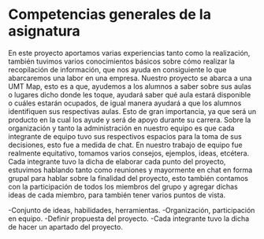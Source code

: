 # **Competencias generales de la asignatura**
En este proyecto aportamos varias experiencias tanto como la realización, también tuvimos varios conocimientos básicos sobre cómo realizar la recopilación de información, que nos ayuda en consiguiente lo que abarcaremos una labor en una empresa. 
Nuestro proyecto se abarca a una UMT Map, esto es a que, ayudemos a los alumnos a saber sobre sus aulas o lugares dicho donde les toque, ayudará saber qué aula estará disponible o cuáles estarán ocupados, de igual manera ayudará a que los alumnos identifiquen sus respectivas aulas. Esto de gran importancia, ya que será un producto en la cual los ayude y será de apoyo durante su carrera.
Sobre la organización y tanto la administración en nuestro equipo es que cada integrante de equipo tuvo sus respectivos espacios para la toma de sus decisiones, esto fue a medida de chat. En nuestro trabajo de equipo fue realmente equitativo, tomamos varios consejos, ejemplos, ideas, etcétera.
Cada integrante tuvo la dicha de elaborar cada punto del proyecto, estuvimos hablando tanto como reuniones y mayormente en chat en forma grupal para hablar sobre la finalidad del proyecto, esto también contamos con la participación de todos los miembros del grupo y agregar dichas ideas de cada miembro, para también tener varios puntos de vista.

-Conjunto de ideas, habilidades, herramientas.
-Organización, participación en equipo.
-Definir propuesta del proyecto.
-Cada integrante tuvo la dicha de hacer un apartado del proyecto.
